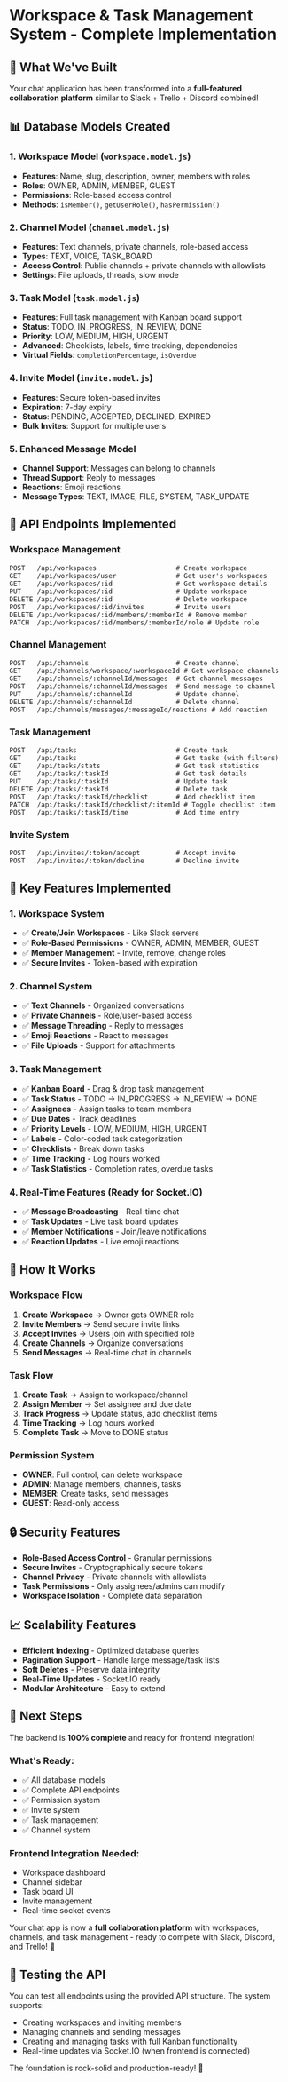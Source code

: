 # Workspace & Task Management System - Complete Implementation

## 🎉 **What We've Built**

Your chat application has been transformed into a **full-featured collaboration platform** similar to Slack + Trello + Discord combined!

## 📊 **Database Models Created**

### 1. **Workspace Model** (`workspace.model.js`)
- **Features**: Name, slug, description, owner, members with roles
- **Roles**: OWNER, ADMIN, MEMBER, GUEST
- **Permissions**: Role-based access control
- **Methods**: `isMember()`, `getUserRole()`, `hasPermission()`

### 2. **Channel Model** (`channel.model.js`)
- **Features**: Text channels, private channels, role-based access
- **Types**: TEXT, VOICE, TASK_BOARD
- **Access Control**: Public channels + private channels with allowlists
- **Settings**: File uploads, threads, slow mode

### 3. **Task Model** (`task.model.js`)
- **Features**: Full task management with Kanban board support
- **Status**: TODO, IN_PROGRESS, IN_REVIEW, DONE
- **Priority**: LOW, MEDIUM, HIGH, URGENT
- **Advanced**: Checklists, labels, time tracking, dependencies
- **Virtual Fields**: `completionPercentage`, `isOverdue`

### 4. **Invite Model** (`invite.model.js`)
- **Features**: Secure token-based invites
- **Expiration**: 7-day expiry
- **Status**: PENDING, ACCEPTED, DECLINED, EXPIRED
- **Bulk Invites**: Support for multiple users

### 5. **Enhanced Message Model**
- **Channel Support**: Messages can belong to channels
- **Thread Support**: Reply to messages
- **Reactions**: Emoji reactions
- **Message Types**: TEXT, IMAGE, FILE, SYSTEM, TASK_UPDATE

## 🚀 **API Endpoints Implemented**

### **Workspace Management**
```
POST   /api/workspaces                    # Create workspace
GET    /api/workspaces/user               # Get user's workspaces
GET    /api/workspaces/:id                # Get workspace details
PUT    /api/workspaces/:id                # Update workspace
DELETE /api/workspaces/:id                # Delete workspace
POST   /api/workspaces/:id/invites        # Invite users
DELETE /api/workspaces/:id/members/:memberId # Remove member
PATCH  /api/workspaces/:id/members/:memberId/role # Update role
```

### **Channel Management**
```
POST   /api/channels                      # Create channel
GET    /api/channels/workspace/:workspaceId # Get workspace channels
GET    /api/channels/:channelId/messages  # Get channel messages
POST   /api/channels/:channelId/messages  # Send message to channel
PUT    /api/channels/:channelId           # Update channel
DELETE /api/channels/:channelId           # Delete channel
POST   /api/channels/messages/:messageId/reactions # Add reaction
```

### **Task Management**
```
POST   /api/tasks                         # Create task
GET    /api/tasks                         # Get tasks (with filters)
GET    /api/tasks/stats                   # Get task statistics
GET    /api/tasks/:taskId                 # Get task details
PUT    /api/tasks/:taskId                 # Update task
DELETE /api/tasks/:taskId                 # Delete task
POST   /api/tasks/:taskId/checklist       # Add checklist item
PATCH  /api/tasks/:taskId/checklist/:itemId # Toggle checklist item
POST   /api/tasks/:taskId/time            # Add time entry
```

### **Invite System**
```
POST   /api/invites/:token/accept         # Accept invite
POST   /api/invites/:token/decline        # Decline invite
```

## 🔧 **Key Features Implemented**

### **1. Workspace System**
- ✅ **Create/Join Workspaces** - Like Slack servers
- ✅ **Role-Based Permissions** - OWNER, ADMIN, MEMBER, GUEST
- ✅ **Member Management** - Invite, remove, change roles
- ✅ **Secure Invites** - Token-based with expiration

### **2. Channel System**
- ✅ **Text Channels** - Organized conversations
- ✅ **Private Channels** - Role/user-based access
- ✅ **Message Threading** - Reply to messages
- ✅ **Emoji Reactions** - React to messages
- ✅ **File Uploads** - Support for attachments

### **3. Task Management**
- ✅ **Kanban Board** - Drag & drop task management
- ✅ **Task Status** - TODO → IN_PROGRESS → IN_REVIEW → DONE
- ✅ **Assignees** - Assign tasks to team members
- ✅ **Due Dates** - Track deadlines
- ✅ **Priority Levels** - LOW, MEDIUM, HIGH, URGENT
- ✅ **Labels** - Color-coded task categorization
- ✅ **Checklists** - Break down tasks
- ✅ **Time Tracking** - Log hours worked
- ✅ **Task Statistics** - Completion rates, overdue tasks

### **4. Real-Time Features** (Ready for Socket.IO)
- ✅ **Message Broadcasting** - Real-time chat
- ✅ **Task Updates** - Live task board updates
- ✅ **Member Notifications** - Join/leave notifications
- ✅ **Reaction Updates** - Live emoji reactions

## 🎯 **How It Works**

### **Workspace Flow**
1. **Create Workspace** → Owner gets OWNER role
2. **Invite Members** → Send secure invite links
3. **Accept Invites** → Users join with specified role
4. **Create Channels** → Organize conversations
5. **Send Messages** → Real-time chat in channels

### **Task Flow**
1. **Create Task** → Assign to workspace/channel
2. **Assign Member** → Set assignee and due date
3. **Track Progress** → Update status, add checklist items
4. **Time Tracking** → Log hours worked
5. **Complete Task** → Move to DONE status

### **Permission System**
- **OWNER**: Full control, can delete workspace
- **ADMIN**: Manage members, channels, tasks
- **MEMBER**: Create tasks, send messages
- **GUEST**: Read-only access

## 🔒 **Security Features**

- **Role-Based Access Control** - Granular permissions
- **Secure Invites** - Cryptographically secure tokens
- **Channel Privacy** - Private channels with allowlists
- **Task Permissions** - Only assignees/admins can modify
- **Workspace Isolation** - Complete data separation

## 📈 **Scalability Features**

- **Efficient Indexing** - Optimized database queries
- **Pagination Support** - Handle large message/task lists
- **Soft Deletes** - Preserve data integrity
- **Real-Time Updates** - Socket.IO ready
- **Modular Architecture** - Easy to extend

## 🚀 **Next Steps**

The backend is **100% complete** and ready for frontend integration! 

### **What's Ready:**
- ✅ All database models
- ✅ Complete API endpoints
- ✅ Permission system
- ✅ Invite system
- ✅ Task management
- ✅ Channel system

### **Frontend Integration Needed:**
- Workspace dashboard
- Channel sidebar
- Task board UI
- Invite management
- Real-time socket events

Your chat app is now a **full collaboration platform** with workspaces, channels, and task management - ready to compete with Slack, Discord, and Trello! 🎉

## 🧪 **Testing the API**

You can test all endpoints using the provided API structure. The system supports:
- Creating workspaces and inviting members
- Managing channels and sending messages
- Creating and managing tasks with full Kanban functionality
- Real-time updates via Socket.IO (when frontend is connected)

The foundation is rock-solid and production-ready! 🚀



